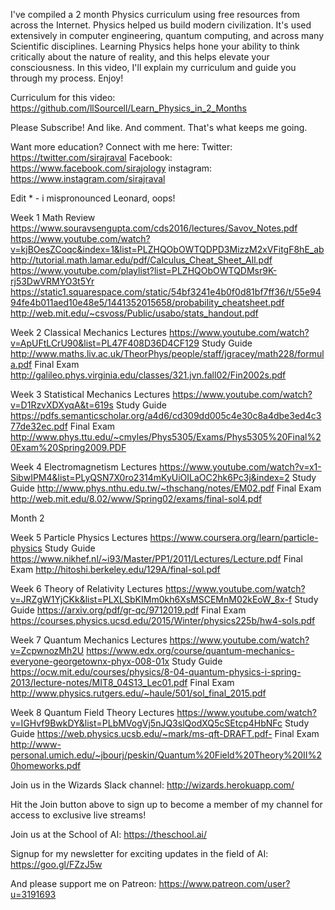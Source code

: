 I've compiled a 2 month Physics curriculum using free resources from across the Internet. Physics helped us build modern civilization. It's used extensively in computer engineering, quantum computing, and across many Scientific disciplines. Learning Physics helps hone your ability to think critically about the nature of reality, and this helps elevate your consciousness. In this video, I'll explain my curriculum and guide you through my process. Enjoy!

Curriculum for this video: 
https://github.com/llSourcell/Learn_Physics_in_2_Months

Please Subscribe! And like. And comment. That's what keeps me going. 

Want more education? Connect with me here:
Twitter: https://twitter.com/sirajraval
Facebook: https://www.facebook.com/sirajology
instagram: https://www.instagram.com/sirajraval

Edit * - i mispronounced Leonard, oops! 

Week 1 Math Review
https://www.souravsengupta.com/cds2016/lectures/Savov_Notes.pdf
https://www.youtube.com/watch?v=kjBOesZCoqc&index=1&list=PLZHQObOWTQDPD3MizzM2xVFitgF8hE_ab
http://tutorial.math.lamar.edu/pdf/Calculus_Cheat_Sheet_All.pdf
 https://www.youtube.com/playlist?list=PLZHQObOWTQDMsr9K-rj53DwVRMYO3t5Yr
https://static1.squarespace.com/static/54bf3241e4b0f0d81bf7ff36/t/55e9494fe4b011aed10e48e5/1441352015658/probability_cheatsheet.pdf
http://web.mit.edu/~csvoss/Public/usabo/stats_handout.pdf

Week 2 Classical Mechanics
Lectures https://www.youtube.com/watch?v=ApUFtLCrU90&list=PL47F408D36D4CF129
Study Guide http://www.maths.liv.ac.uk/TheorPhys/people/staff/jgracey/math228/formula.pdf
Final Exam http://galileo.phys.virginia.edu/classes/321.jvn.fall02/Fin2002s.pdf

Week 3 Statistical Mechanics
Lectures https://www.youtube.com/watch?v=D1RzvXDXyqA&t=619s
Study Guide https://pdfs.semanticscholar.org/a4d6/cd309dd005c4e30c8a4dbe3ed4c377de32ec.pdf
Final Exam http://www.phys.ttu.edu/~cmyles/Phys5305/Exams/Phys5305%20Final%20Exam%20Spring2009.PDF

Week 4 Electromagnetism
Lectures https://www.youtube.com/watch?v=x1-SibwIPM4&list=PLyQSN7X0ro2314mKyUiOILaOC2hk6Pc3j&index=2
Study Guide http://www.phys.nthu.edu.tw/~thschang/notes/EM02.pdf
Final Exam http://web.mit.edu/8.02/www/Spring02/exams/final-sol4.pdf

Month 2

Week 5 Particle Physics
Lectures https://www.coursera.org/learn/particle-physics
Study Guide https://www.nikhef.nl/~i93/Master/PP1/2011/Lectures/Lecture.pdf
Final Exam http://hitoshi.berkeley.edu/129A/final-sol.pdf

Week 6 Theory of Relativity
Lectures https://www.youtube.com/watch?v=JRZgW1YjCKk&list=PLXLSbKIMm0kh6XsMSCEMnM02kEoW_8x-f
Study Guide https://arxiv.org/pdf/gr-qc/9712019.pdf
Final Exam https://courses.physics.ucsd.edu/2015/Winter/physics225b/hw4-sols.pdf

Week 7 Quantum Mechanics
Lectures https://www.youtube.com/watch?v=ZcpwnozMh2U https://www.edx.org/course/quantum-mechanics-everyone-georgetownx-phyx-008-01x
Study Guide https://ocw.mit.edu/courses/physics/8-04-quantum-physics-i-spring-2013/lecture-notes/MIT8_04S13_Lec01.pdf
Final Exam http://www.physics.rutgers.edu/~haule/501/sol_final_2015.pdf

Week 8 Quantum Field Theory
Lectures https://www.youtube.com/watch?v=IGHvf9BwkDY&list=PLbMVogVj5nJQ3slQodXQ5cSEtcp4HbNFc
Study Guide https://web.physics.ucsb.edu/~mark/ms-qft-DRAFT.pdf- Final Exam http://www-personal.umich.edu/~jbourj/peskin/Quantum%20Field%20Theory%20II%20homeworks.pdf

Join us in the Wizards Slack channel:
http://wizards.herokuapp.com/

Hit the Join button above to sign up to become a member of my channel for access to exclusive live streams!

Join us at the School of AI:
https://theschool.ai/

Signup for my newsletter for exciting updates in the field of AI:
https://goo.gl/FZzJ5w

And please support me on Patreon:
https://www.patreon.com/user?u=3191693